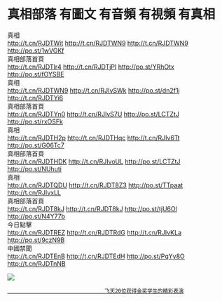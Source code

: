 # 真相部落  有圖文 有音頻 有視頻 有真相<br>




<div class="linkbox"><div class="title">真相<div id="url">  <a href="http://t.cn/RJDTWit" target=_blank>http://t.cn/RJDTWit</a>    <a href="http://t.cn/RJDTWN9" target=_blank>http://t.cn/RJDTWN9</a>    <a href="http://t.cn/RJDTWN9" target=_blank>http://t.cn/RJDTWN9</a>    <a href="http://po.st/1wVGKf" target=_blank>http://po.st/1wVGKf</a>  </div></div><div class="title">真相部落首頁<div id="url">  <a href="http://t.cn/RJDTlr4" target=_blank>http://t.cn/RJDTlr4</a>    <a href="http://t.cn/RJDTjPI" target=_blank>http://t.cn/RJDTjPI</a>    <a href="http://po.st/YRhOtx" target=_blank>http://po.st/YRhOtx</a>    <a href="http://po.st/fOYSBE" target=_blank>http://po.st/fOYSBE</a>  </div></div><div class="title">真相<div id="url">  <a href="http://t.cn/RJDTWN9" target=_blank>http://t.cn/RJDTWN9</a>    <a href="http://t.cn/RJIvSWk" target=_blank>http://t.cn/RJIvSWk</a>    <a href="http://po.st/dn2f1j" target=_blank>http://po.st/dn2f1j</a>    <a href="http://t.cn/RJDTYi6" target=_blank>http://t.cn/RJDTYi6</a>  </div></div><div class="title">真相部落首頁<div id="url">  <a href="http://t.cn/RJDTYn0" target=_blank>http://t.cn/RJDTYn0</a>    <a href="http://t.cn/RJIvS7U" target=_blank>http://t.cn/RJIvS7U</a>    <a href="http://po.st/LCTZtJ" target=_blank>http://po.st/LCTZtJ</a>    <a href="http://po.st/rxOSFk" target=_blank>http://po.st/rxOSFk</a>  </div></div><div class="title">真相<div id="url">  <a href="http://t.cn/RJDTH2p" target=_blank>http://t.cn/RJDTH2p</a>    <a href="http://t.cn/RJDTHqc" target=_blank>http://t.cn/RJDTHqc</a>    <a href="http://t.cn/RJIv6Tt" target=_blank>http://t.cn/RJIv6Tt</a>    <a href="http://po.st/G06Tc7" target=_blank>http://po.st/G06Tc7</a>  </div></div><div class="title">真相部落首頁<div id="url">  <a href="http://t.cn/RJDTHDK" target=_blank>http://t.cn/RJDTHDK</a>    <a href="http://t.cn/RJIvoUL" target=_blank>http://t.cn/RJIvoUL</a>    <a href="http://po.st/LCTZtJ" target=_blank>http://po.st/LCTZtJ</a>    <a href="http://po.st/NUhuti" target=_blank>http://po.st/NUhuti</a>  </div></div><div class="title">真相<div id="url">  <a href="http://t.cn/RJDTQDU" target=_blank>http://t.cn/RJDTQDU</a>    <a href="http://t.cn/RJDT8Z3" target=_blank>http://t.cn/RJDT8Z3</a>    <a href="http://po.st/TTpaat" target=_blank>http://po.st/TTpaat</a>    <a href="http://t.cn/RJIvxLL" target=_blank>http://t.cn/RJIvxLL</a>  </div></div><div class="title">真相部落首頁<div id="url">  <a href="http://t.cn/RJDT8kJ" target=_blank>http://t.cn/RJDT8kJ</a>    <a href="http://t.cn/RJDT8kJ" target=_blank>http://t.cn/RJDT8kJ</a>    <a href="http://po.st/tjU6Ol" target=_blank>http://po.st/tjU6Ol</a>    <a href="http://po.st/N4Y77b" target=_blank>http://po.st/N4Y77b</a>  </div></div><div class="title">今日點擊<div id="url">  <a href="http://t.cn/RJDTREZ" target=_blank>http://t.cn/RJDTREZ</a>    <a href="http://t.cn/RJDTRdG" target=_blank>http://t.cn/RJDTRdG</a>    <a href="http://t.cn/RJIvKLa" target=_blank>http://t.cn/RJIvKLa</a>    <a href="http://po.st/9czN9B" target=_blank>http://po.st/9czN9B</a>  </div></div><div class="title">中國禁聞<div id="url">  <a href="http://t.cn/RJDTEnB" target=_blank>http://t.cn/RJDTEnB</a>    <a href="http://t.cn/RJDTEdH" target=_blank>http://t.cn/RJDTEdH</a>    <a href="http://po.st/PqYy8O" target=_blank>http://po.st/PqYy8O</a>    <a href="http://t.cn/RJDTnNB" target=_blank>http://t.cn/RJDTnNB</a>  </div></div></div>

<a href="http://351.geekcommandos.com/zx/" target="_blank"><img src="http://351.geekcommandos.com/pic/2016/11/p7829911a215010452.jpg">

                                   飞天20位获得金奖学生的精彩表演
</a>
